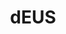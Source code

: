---
title: "dEUS"
summary: "Alternative rock band formed in 1991, based in Antwerp, Belgium."
image: "deus.jpg"
---